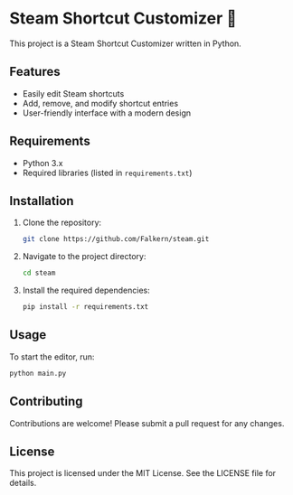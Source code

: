# Steam Shortcut Customizer 🌸

This project is a Steam Shortcut Customizer written in Python.

## Features

- Easily edit Steam shortcuts
- Add, remove, and modify shortcut entries
- User-friendly interface with a modern design

## Requirements

- Python 3.x
- Required libraries (listed in `requirements.txt`)

## Installation

1. Clone the repository:
    ```bash
    git clone https://github.com/Falkern/steam.git
    ```
2. Navigate to the project directory:
    ```bash
    cd steam
    ```
3. Install the required dependencies:
    ```bash
    pip install -r requirements.txt
    ```

## Usage

To start the editor, run:
```bash
python main.py
```

## Contributing
Contributions are welcome! Please submit a pull request for any changes.

## License
This project is licensed under the MIT License. See the LICENSE file for details.
